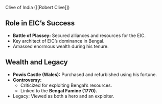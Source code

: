 Clive of India ([[Robert Clive]])

## Role in EIC’s Success  
- **Battle of Plassey:** Secured alliances and resources for the EIC.  
- Key architect of EIC’s dominance in Bengal.  
- Amassed enormous wealth during his tenure.  
## Wealth and Legacy  
- **Powis Castle (Wales):** Purchased and refurbished using his fortune.  
- **Controversy:**  
  - Criticized for exploiting Bengal’s resources.  
  - Linked to the **Bengal Famine (1770).**  
- Legacy: Viewed as both a hero and an exploiter.  